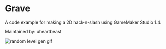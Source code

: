 # Grave
A code example for making a 2D hack-n-slash using GameMaker Studio 1.4.

Maintained by: uheartbeast

![random level gen gif](https://img.itch.zone/aW1hZ2UvMzQyOTQvMTQ3NjEwLmdpZg==/347x500/Wwr2DH.gif)
